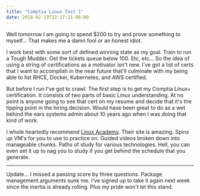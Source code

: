 ```yaml
---
title: "Comptia Linux Test 1"
date: 2018-02-13T22:17:21-06:00
---
```

Well tomorrow I am going to spend $200 to try and prove something to myself...  That makes me a damn fool or an honest idiot.  

I work best with some sort of defined winning state as my goal.  Train to run a Tough Mudder.  Get the tickets queue below 100. Etc, etc...  So the idea of using a string of certifications as a motivator isn't new.  I've got a list of certs that I want to accomplish in the near future that'll culminate with my being able to list RHCE, Docker, Kubernetes, and AWS certified.  

But before I run I've got to crawl.  The first step is to get my Comptia Linux+ certification.  It consists of two parts of basic Linux understanding.  At no point is anyone going to see that cert on my resume and decide that it's the tipping point in the hiring decision.  Would have been great to do as a wet behind the ears systems admin about 10 years ago when I was doing that kind of work.  

I whole heartedly recommend [Linux Academy](https://linuxacademy.com/).  Their site is amazing.  Spins up VM's for you to use to practice on.  Guided videos broken down into manageable chunks.  Paths of study for various technologies.  Hell, you can even set it up to nag you to study if you get behind the schedule that you generate.  

---
Update...
I missed a passing score by three questions.  Package management arguments sunk me.  I've signed up to take it again next week since the inertia is already rolling.  Plus my pride won't let this stand. 
